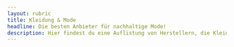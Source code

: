 ```yaml
---
layout: rubric
title: Kleidung & Mode
headline: Die besten Anbieter für nachhaltige Mode!
description: Hier findest du eine Auflistung von Herstellern, die Kleidung und Textilien lokal produzieren. Heutzutage leben wir in einer Welt, der sogenannten "Fast-Fashion", in der Mode sehr kurzlebig ist. Damit dies möglich ist muss die Kleidung sehr günstig hergstellt werden. Damit wir von günstiger Kleidung profitieren können, leiden in den Herstellungsländern sehr oft die Mitarbeiter an mangelden Schutzmaßnahmen. Doch es geht auch anders, es gibt mittlerweile eine Trendwende in der viele Hersteller auf die lokale Produktion setzen! Das schafft Arbeitsplätze und die Herstellung unterliegt den Standards der europäischen Union. 
---
```

